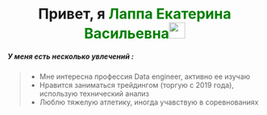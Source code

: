 <h1 align="center">Привет, я <span  style="color:green;">Лаппа Екатерина Васильевна</span><img src="https://github.com/blackcater/blackcater/raw/main/images/Hi.gif" height="32"/></h1>

##### У меня есть несколько увлечений :

> * Мне интересна профессия Data engineer, активно ее изучаю
> * Нравится заниматься трейдингом (торгую с 2019 года), использую технический анализ
> * Люблю тяжелую атлетику, иногда учавствую в соревнованиях

